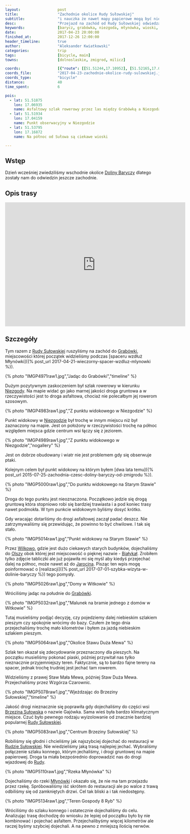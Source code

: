 ```yaml
---
layout:                 post
title:                  "Zachodnie okolice Rudy Sułowskiej"
subtitle:               "i nauczka że nawet mapy papierowe mogą być niedokładne"
desc:                   "Przejazd na zachód od Rudy Sułowskiej odwiedzając dwa istotne punkty obserwacyjne ptaków (Niezgoda i Stary Staw) oraz objazd stawu Mewa i powrót przez Brzezinę Sułowską."
keywords:               [barycz, grabówka, niezgoda, młynówka, wioski, szlak pieszy, brzezina sułowska, staw duża mewa]
date:                   2017-04-23 20:00:00
finished_at:            2017-12-26 12:00:00
header_timeline:        true
author:                 "Aleksander Kwiatkowski"
categories:             trip
tags:                   [bicycle, main]
towns:                  [dolnoslaskie, zmigrod, milicz]

coords:                 [{"route": [[51.51244,17.10952], [51.52165,17.08102], [51.52104,17.07222], [51.51818,17.06012], [51.51733,17.05029], [51.51444,17.04913], [51.51765,17.04085], [51.51479,17.03184], [51.52098,17.03034], [51.52101,17.01429], [51.52098,17.03034], [51.52734,17.02489], [51.53303,17.02575], [51.54018,17.04214], [51.54058,17.06368], [51.52590,17.07493], [51.52571,17.07853], [51.52168,17.07785], [51.52165,17.08089], [51.52683,17.08351], [51.53198,17.09188], [51.53230,17.10149], [51.53364,17.10128], [51.53778,17.09282], [51.54253,17.10450], [51.54861,17.10420], [51.55131,17.12445], [51.55053,17.13389], [51.54082,17.14896], [51.53978,17.15200], [51.53020,17.14960], [51.51204,17.12870]], "type": "bicycle"}]
coords_file:            "2017-04-23-zachodnie-okolice-rudy-sulowskiej.json"
coords_type:            "bicycle"
distance:               40
time_spent:             6

pois:
  - lat: 51.51875
    lon: 17.06935
    name: Asfaltowy szlak rowerowy przez las między Grabówką a Niezgodą
  - lat: 51.51934
    lon: 17.04159
    name: Punkt obserwacyjny w Niezgodzie  
  - lat: 51.53795
    lon: 17.16872
    name: Na północ od Sułowa są ciekawe wioski

---
```


[wiki-dolina-baryczy]: https://pl.wikipedia.org/wiki/Park_Krajobrazowy_Dolina_Baryczy
[wiki-ruda-sulowska]: https://pl.wikipedia.org/wiki/Ruda_Su%C5%82owska
[wiki-niezgoda]: https://pl.wikipedia.org/wiki/Niezgoda_(wojew%C3%B3dztwo_dolno%C5%9Bl%C4%85skie)
[wiki-wilkowo]: https://pl.wikipedia.org/wiki/Wilkowo_(wojew%C3%B3dztwo_dolno%C5%9Bl%C4%85skie)
[wiki-olsza]: https://pl.wikipedia.org/wiki/Olsza_(wojew%C3%B3dztwo_dolno%C5%9Bl%C4%85skie)
[wiki-bialykal]: https://pl.wikipedia.org/wiki/Bia%C5%82yka%C5%82
[wiki-jarocin]: https://pl.wikipedia.org/wiki/Jarocin
[wiki-grabowka]: https://pl.wikipedia.org/wiki/Grab%C3%B3wka_(wojew%C3%B3dztwo_dolno%C5%9Bl%C4%85skie)
[wiki-brzezina-sulowska]: https://pl.wikipedia.org/wiki/Brzezina_Su%C5%82owska
[wiki-rzeka-mlynowka]: https://pl.wikipedia.org/wiki/M%C5%82yn%C3%B3wka_Su%C5%82owska


Wstęp
-----

Dzień wcześniej zwiedziliśmy wschodnie okolice [Doliny Baryczy][wiki-dolina-baryczy]
dlatego zostały nam do odwiedzin jeszcze zachodnie.

Opis trasy
----------

<iframe height='405' width='590' frameborder='0' allowtransparency='true' scrolling='no' src='https://www.strava.com/activities/954904200/embed/675ca658031612d2d3c30ccf7855d0004fbb2ca1'></iframe>

Szczegóły
---------

Tym razem z [Rudy Sułowskiej][wiki-ruda-sulowska] ruszyliśmy na zachód do
[Grabówki][wiki-grabowka], miejscowości której początek widzieliśmy podczas
[spaceru wzdłuż Młynówki]({% post_url 2017-04-21-wieczorny-spacer-wzdluz-mlynowki %}).

{% photo "IMGP4971raw1.jpg","Jadąc do Grabówki","timeline" %}

Dużym pozytywnym zaskoczeniem był szlak rowerowy w kierunku
[Niezgody][wiki-niezgoda]. Na mapie widać go jako marnej jakości droga gruntowa
a w rzeczywistości jest to droga asfaltowa, chociaż nie polecałbym jej
rowerom szosowym.

{% photo "IMGP4983raw1.jpg","Z punktu widokowego w Niezgodzie" %}

Punkt widokowy w [Niezgodzie][wiki-niezgoda] był trochę w innym miejscu niż
był zaznaczony na mapie. Jest on położony w rzeczywistości
trochę na północ względem miejsca
gdzie centrum wsi łączy się z jeziorem.

{% photo "IMGP4989raw1.jpg","Z punktu widokowego w Niezgodzie","nogallery" %}

Jest on dobrze obudowany i wiatr nie jest problemem gdy się obserwuje ptaki.

Kolejnym celem był punkt widokowy na którym byłem
[dwa lata temu]({% post_url 2015-07-25-zachodnia-czesc-doliny-baryczy-od-zmigrodu %}).

{% photo "IMGP5000raw1.jpg","Do punktu widokowego na Starym Stawie" %}

Droga do tego punktu jest nieoznaczona. Początkowo jedzie się drogą gruntową która
stopniowo robi się bardziej trawiasta i a pod koniec trasy nawet podmokła.
W tym punkcie widokowym byliśmy dosyć krótko.

Gdy wracając dotarliśmy do drogi asfaltowej zaczął padać deszcz.
Nie zatrzymywaliśmy się przewidując, że powinno to być chwilowe.
I tak się stało.

{% photo "IMGP5014raw1.jpg","Punkt widokowy na Starym Stawie" %}

Przez [Wilkowo][wiki-wilkowo], gdzie jest dużo ciekawych
starych budynków, dojechaliśmy do [Olszy][wiki-olsza] obok
której jest miejscowość o pięknej nazwie - [Białykał][wiki-bialykal].
Zrobiłem tylko zdjęcie tabliczki ale już pojawiła mi się myśl aby kiedyś przejechać
dalej na północ, może nawet aż do [Jarocina][wiki-jarocin].
Pisząc ten wpis mogę poinformować o
[realizacji]({% post_url 2017-07-01-szybka-wizyta-w-dolinie-baryczy %})
tego pomysły.

{% photo "IMGP5026raw1.jpg","Domy w Witkowie" %}

Wróciliśmy jadąc na południe do [Grabówki][wiki-grabowka].

{% photo "IMGP5032raw1.jpg","Malunek na bramie jednego z domów w Witkowie" %}

Tutaj musieliśmy podjąć decyzję, czy pojedziemy dalej niebieskim szlakiem
pieszym czy spokojnie wrócimy do bazy. Czułem że tego dnia przejechaliśmy trochę
mało kilometrów i byłem za jazdą niebieskim szlakiem pieszym.

{% photo "IMGP5064raw1.jpg","Okolice Stawu Duża Mewa" %}

Szlak ten okazał się zdecydowanie przeznaczony dla pieszych.
Na początku musieliśmy pokonać piaski, później przywitał nas tylko
nieznacznie przyjemniejszy teren.
Faktycznie, są to bardzo fajne tereny na spacer, jednak trochę trudniej jest
jechać tam rowerem.

Widzieliśmy z prawej Staw Mała Mewa, później Staw Duża Mewa. Przejechaliśmy
przez Wzgórza Czarownic.

{% photo "IMGP5078raw1.jpg","Wjeżdzając do Brzeziny Sułowskiej","timeline" %}

Jakość drogi nieznacznie się poprawiła gdy dojechaliśmy do części wsi
[Brzezina Sułowska][wiki-brzezina-sulowska] o nazwie Gajówka. Sama wieś była
bardzo klimatycznym miejsce. Czuć było pewnego rodzaju wyizolowanie od
znacznie bardziej popularnej [Rudy Sułowskiej][wiki-ruda-sulowska].

{% photo "IMGP5083raw1.jpg","Centrum Brzeziny Sułowskiej" %}

Robiliśmy się głodni i chcieliśmy jak najszybciej dojechać do restauracji w
[Rudzie Sułowskiej][wiki-ruda-sulowska]. Nie wiedzieliśmy jaką trasą
najlepiej jechać.
Wybraliśmy połączenie szlaku konnego, którym jechaliśmy, i drogi gruntowej na
mapie papierowej. Droga ta miała bezpośrednio doprowadzić nas do
drogi wjazdowej do
[Rudy][wiki-ruda-sulowska].

{% photo "IMGP5110raw1.jpg","Rzeka Młynówka" %}

Dojechaliśmy do rzeki [Młynówki][wiki-rzeka-mlynowka] i okazało się, że
nie ma tam przejazdu przez rzekę. Spróbowaliśmy iść skrótem do restauracji ale
po walce z trawą odbiliśmy się od zamkniętych drzwi. Cel tak bliski a i tak
niedostępny.

{% photo "IMGP5134raw1.jpg","Teren Gospody 8 Ryb" %}

Wróciliśmy do szlaku konnego i ostatecznie dojechaliśmy do celu. Analizując
trasę dochodzę do wniosku że lepiej od początku było by nie kombinować i pojechać
asfaltem. Przejechalibyśmy więcej kilometrów ale raczej byśmy szybciej
dojechali. A na pewno z mniejszą ilością nerwów.
